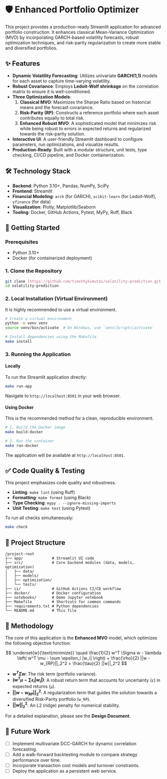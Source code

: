 # 🛡️ Enhanced Portfolio Optimizer

This project provides a production-ready Streamlit application for advanced portfolio construction. It enhances classical Mean-Variance Optimization (MVO) by incorporating GARCH-based volatility forecasts, robust optimization techniques, and risk-parity regularization to create more stable and diversified portfolios.

## ✨ Features

- **Dynamic Volatility Forecasting**: Utilizes univariate **GARCH(1,1)** models for each asset to capture time-varying volatility.
- **Robust Covariance**: Employs **Ledoit-Wolf shrinkage** on the correlation matrix to ensure it is well-conditioned.
- **Three Optimization Models**:
    1.  **Classical MVO**: Maximizes the Sharpe Ratio based on historical means and the forecast covariance.
    2.  **Risk-Parity (RP)**: Constructs a reference portfolio where each asset contributes equally to total risk.
    3.  **Enhanced Robust MVO**: A sophisticated model that minimizes risk while being robust to errors in expected returns and regularized towards the risk-parity solution.
- **Interactive UI**: A user-friendly Streamlit dashboard to configure parameters, run optimizations, and visualize results.
- **Production-Ready**: Built with a modular structure, unit tests, type checking, CI/CD pipeline, and Docker containerization.

## 🛠️ Technology Stack

- **Backend**: Python 3.10+, Pandas, NumPy, SciPy
- **Frontend**: Streamlit
- **Financial Modeling**: `arch` (for GARCH), `scikit-learn` (for Ledoit-Wolf), `yfinance` (for data)
- **Visualization**: Plotly, Matplotlib/Seaborn
- **Tooling**: Docker, GitHub Actions, Pytest, MyPy, Ruff, Black

## 🚀 Getting Started

### Prerequisites

- Python 3.10+
- Docker (for containerized deployment)

### 1. Clone the Repository

```bash
git clone [https://github.com/timothykimutai/volatility-prediction.git](https://github.com/timothykimutai/volatility-prediction.git)
cd volatility-prediction
```

### 2. Local Installation (Virtual Environment)

It is highly recommended to use a virtual environment.

```bash
# Create a virtual environment
python -m venv venv
source venv/bin/activate  # On Windows, use `venv\Scripts\activate`

# Install dependencies using the Makefile
make install
```

### 3. Running the Application

#### Locally

To run the Streamlit application directly:

```bash
make run-app
```

Navigate to `http://localhost:8501` in your web browser.

#### Using Docker

This is the recommended method for a clean, reproducible environment.

```bash
# 1. Build the Docker image
make build-docker

# 2. Run the container
make run-docker
```
The application will be available at `http://localhost:8501`.

## ✅ Code Quality & Testing

This project emphasizes code quality and robustness.

- **Linting**: `make lint` (using Ruff)
- **Formatting**: `make format` (using Black)
- **Type Checking**: `mypy . --ignore-missing-imports`
- **Unit Testing**: `make test` (using Pytest)

To run all checks simultaneously:

```bash
make check
```

## 📂 Project Structure

```
/project-root
├── app/             # Streamlit UI code
├── src/             # Core backend modules (data, models, optimization)
│   ├── data/
│   ├── models/
│   ├── optimization/
│   └── tests/
├── ci/              # GitHub Actions CI/CD workflow
├── docker/          # Docker configuration
├── notebooks/       # Demo Jupyter notebook
├── Makefile         # Shortcuts for common commands
├── requirements.txt # Python dependencies
└── README.md        # This file
```

## 📜 Methodology

The core of this application is the **Enhanced MVO** model, which optimizes the following objective function:

$$
\underset{w}{\text{minimize}} \quad \frac{1}{2} w^T \Sigma w - \lambda \left( w^T \mu - \sum \epsilon_i |w_i| \right) + \frac{\rho}{2} ||w - w_{RP}||_2^2 + \frac{\tau}{2} ||w||_2^2
$$

- **$w^T \Sigma w$**: The risk term (portfolio variance).
- **$( w^T \mu - \sum \epsilon_i |w_i| )$**: A robust return term that accounts for uncertainty (`ε`) in expected returns (`μ`).
- **$||w - w_{RP}||_2^2$**: A regularization term that guides the solution towards a diversified Risk-Parity portfolio (`w_RP`).
- **$||w||_2^2$**: An L2 (ridge) penalty for numerical stability.

For a detailed explanation, please see the **Design Document**.

## 🔮 Future Work

- [ ] Implement multivariate DCC-GARCH for dynamic correlation forecasting.
- [ ] Add a walk-forward backtesting module to compare strategy performance over time.
- [ ] Incorporate transaction cost models and turnover constraints.
- [ ] Deploy the application as a persistent web service.